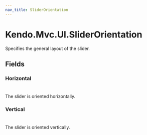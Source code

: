 ```yaml
---
nav_title: SliderOrientation
---
```


# Kendo.Mvc.UI.SliderOrientation
Specifies the general layout of the slider.


## Fields


### Horizontal
#
The slider is oriented horizontally.

### Vertical
#
The slider is oriented vertically.




